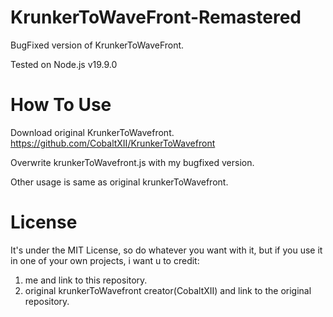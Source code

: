 # KrunkerToWaveFront-Remastered
BugFixed version of KrunkerToWaveFront.

Tested on Node.js v19.9.0

# How To Use
Download original KrunkerToWavefront.
https://github.com/CobaltXII/KrunkerToWavefront

Overwrite krunkerToWavefront.js with my bugfixed version.

Other usage is same as original krunkerToWavefront.

# License
It's under the MIT License, so do whatever you want with it, but if you use it in one of your own projects,
i want u to credit:
1) me and link to this repository.
2) original krunkerToWavefront creator(CobaltXII) and link to the original repository.

